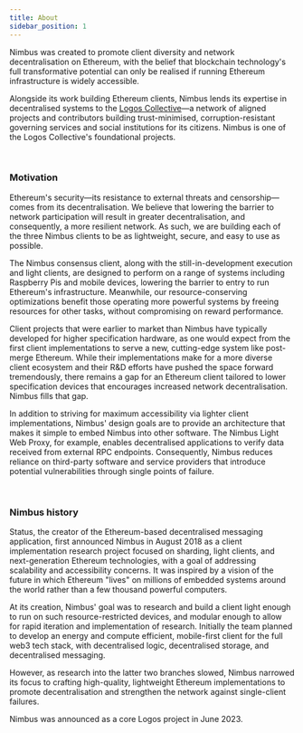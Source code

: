 ```yaml
---
title: About
sidebar_position: 1
---
```


Nimbus was created to promote client diversity and network decentralisation on Ethereum, with the belief that blockchain technology's full transformative potential can only be realised if running Ethereum infrastructure is widely accessible.

Alongside its work building Ethereum clients, Nimbus lends its expertise in decentralised systems to the [Logos Collective](https://logos.co/)—a network of aligned projects and contributors building trust-minimised, corruption-resistant governing services and social institutions for its citizens. Nimbus is one of the Logos Collective's foundational projects.

<br/>

### Motivation

Ethereum's security—its resistance to external threats and censorship—comes from its decentralisation. We believe that lowering the barrier to network participation will result in greater decentralisation, and consequently, a more resilient network. As such, we are building each of the three Nimbus clients to be as lightweight, secure, and easy to use as possible.

The Nimbus consensus client, along with the still-in-development execution and light clients, are designed to perform on a range of systems including Raspberry Pis and mobile devices, lowering the barrier to entry to run Ethereum's infrastructure. Meanwhile, our resource-conserving optimizations benefit those operating more powerful systems by freeing resources for other tasks, without compromising on reward performance.

Client projects that were earlier to market than Nimbus have typically developed for higher specification hardware, as one would expect from the first client implementations to serve a new, cutting-edge system like post-merge Ethereum. While their implementations make for a more diverse client ecosystem and their R&D efforts have pushed the space forward tremendously, there remains a gap for an Ethereum client tailored to lower specification devices that encourages increased network decentralisation. Nimbus fills that gap.

In addition to striving for maximum accessibility via lighter client implementations, Nimbus' design goals are to provide an architecture that makes it simple to embed Nimbus into other software. The Nimbus Light Web Proxy, for example, enables decentralised applications to verify data received from external RPC endpoints. Consequently, Nimbus reduces reliance on third-party software and service providers that introduce potential vulnerabilities through single points of failure.

<br/>

### Nimbus history

Status, the creator of the Ethereum-based decentralised messaging application, first announced Nimbus in August 2018 as a client implementation research project focused on sharding, light clients, and next-generation Ethereum technologies, with a goal of addressing scalability and accessibility concerns. It was inspired by a vision of the future in which Ethereum "lives" on millions of embedded systems around the world rather than a few thousand powerful computers.

At its creation, Nimbus' goal was to research and build a client light enough to run on such resource-restricted devices, and modular enough to allow for rapid iteration and implementation of research. Initially the team planned to develop an energy and compute efficient, mobile-first client for the full web3 tech stack, with decentralised logic, decentralised storage, and decentralised messaging.

However, as research into the latter two branches slowed, Nimbus narrowed its focus to crafting high-quality, lightweight Ethereum implementations to promote decentralisation and strengthen the network against single-client failures.

Nimbus was announced as a core Logos project in June 2023.

